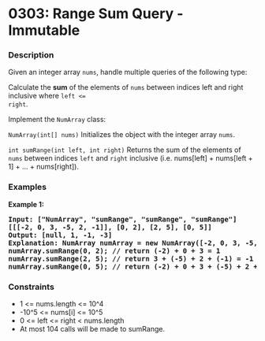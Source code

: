 # 0303: Range Sum Query - Immutable

### Description
Given an integer array <code>nums</code>, handle multiple queries of the following type:

Calculate the <b>sum</b> of the elements of <code>nums</code> between indices left and right inclusive where <code>left <= right</code>.

Implement the <code>NumArray</code> class:

<code>NumArray(int[] nums)</code> Initializes the object with the integer array <code>nums</code>.

<code>int sumRange(int left, int right)</code> Returns the sum of the elements of <code>nums</code> between indices <code>left</code> and <code>right</code> inclusive (i.e. nums[left] + nums[left + 1] + ... + nums[right]).

### Examples

<p><strong>Example 1:</strong></p>

<pre><strong>Input: ["NumArray", "sumRange", "sumRange", "sumRange"]
[[[-2, 0, 3, -5, 2, -1]], [0, 2], [2, 5], [0, 5]]</strong>
<strong>Output: [null, 1, -1, -3]</strong>
<strong>Explanation: NumArray numArray = new NumArray([-2, 0, 3, -5, 2, -1]);
numArray.sumRange(0, 2); // return (-2) + 0 + 3 = 1
numArray.sumRange(2, 5); // return 3 + (-5) + 2 + (-1) = -1
numArray.sumRange(0, 5); // return (-2) + 0 + 3 + (-5) + 2 + (-1) = -3</strong>
</pre>

### Constraints
<ul>
	<li>1 <= nums.length <= 10^4</li>
	<li>-10^5 <= nums[i] <= 10^5</li>
	<li>0 <= left <= right < nums.length</li>
    <li>At most 104 calls will be made to sumRange.</li>
</ul>

